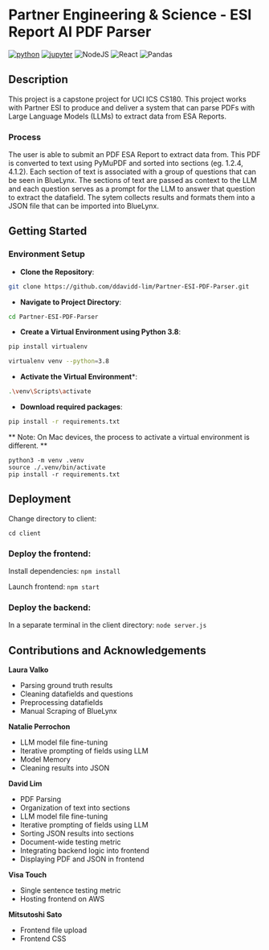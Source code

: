# Partner Engineering & Science - ESI Report AI PDF Parser
[![python](https://img.shields.io/badge/Python-3.8-3776AB.svg?style=flat&logo=python&logoColor=white)](https://www.python.org)
[![jupyter](https://img.shields.io/badge/Jupyter-Lab-F37626.svg?style=flat&logo=Jupyter)](https://jupyterlab.readthedocs.io/en/stable)
![NodeJS](https://img.shields.io/badge/node.js-6DA55F?style=for-the-badge&logo=node.js&logoColor=white)
![React](https://img.shields.io/badge/react-%2320232a.svg?style=for-the-badge&logo=react&logoColor=%2361DAFB)
![Pandas](https://img.shields.io/badge/pandas-%23150458.svg?style=for-the-badge&logo=pandas&logoColor=white)

## Description
This project is a capstone project for UCI ICS CS180. This project works with Partner ESI to produce and deliver a system that can parse PDFs with Large Language Models (LLMs) to extract data from ESA Reports.

### Process
The user is able to submit an PDF ESA Report to extract data from. This PDF is converted to text using PyMuPDF and sorted into sections (eg. 1.2.4, 4.1.2). Each section of text is associated with a group of questions that can be seen in BlueLynx. The sections of text are passed as context to the LLM and each question serves as a prompt for the LLM to answer that question to extract the datafield. The sytem collects results and formats them into a JSON file that can be imported into BlueLynx.

## Getting Started
### Environment Setup
- **Clone the Repository**: 
```bash
git clone https://github.com/ddavidd-lim/Partner-ESI-PDF-Parser.git
```
- **Navigate to Project Directory**: 
```bash
cd Partner-ESI-PDF-Parser
```
- **Create a Virtual Environment using Python 3.8**: 
```bash
pip install virtualenv
```
```bash
virtualenv venv --python=3.8
```
- **Activate the Virtual Environment***: 
```bash
.\venv\Scripts\activate
```
- **Download required packages**: 
```bash
pip install -r requirements.txt
```
** Note: On Mac devices, the process to activate a virtual environment is different. **
```
python3 -m venv .venv
source ./.venv/bin/activate
pip install -r requirements.txt
```

## Deployment
Change directory to client:
```
cd client
```

### Deploy the frontend:
Install dependencies: ```npm install```

Launch frontend: ```npm start```

### Deploy the backend:
In a separate terminal in the client directory: ```node server.js```

## Contributions and Acknowledgements
**Laura Valko**
* Parsing ground truth results
* Cleaning datafields and questions
* Preprocessing datafields
* Manual Scraping of BlueLynx

**Natalie Perrochon**
* LLM model file fine-tuning
* Iterative prompting of fields using LLM
* Model Memory
* Cleaning results into JSON

**David Lim**
* PDF Parsing
* Organization of text into sections
* LLM model file fine-tuning
* Iterative prompting of fields using LLM
* Sorting JSON results into sections
* Document-wide testing metric
* Integrating backend logic into frontend
* Displaying PDF and JSON in frontend

**Visa Touch**
* Single sentence testing metric
* Hosting frontend on AWS

**Mitsutoshi Sato**
* Frontend file upload
* Frontend CSS
